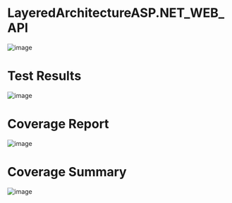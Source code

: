 # LayeredArchitectureASP.NET_WEB_API
![image](https://github.com/nurcankurt/LayeredArchitectureASP.NET_WEB_API/assets/112586484/91834d1f-c3c4-4cd9-8394-5e66df245b50)

# Test Results
![image](https://github.com/nurcankurt/LayeredArchitectureASP.NET_WEB_API/assets/112586484/c152f97c-779a-4eef-9e69-5b9435dba2d0)

# Coverage Report
![image](https://github.com/nurcankurt/LayeredArchitectureASP.NET_WEB_API/assets/112586484/e782bc58-542a-49d4-a49d-a6fff2f1420b)

# Coverage Summary
![image](https://github.com/nurcankurt/LayeredArchitectureASP.NET_WEB_API/assets/112586484/4fb8e567-82b1-4558-8f95-b807b645b70f)

